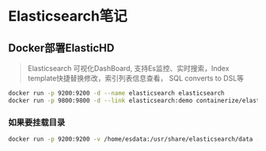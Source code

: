 # Elasticsearch笔记

## Docker部署ElasticHD
> Elasticsearch 可视化DashBoard, 支持Es监控、实时搜索，Index template快捷替换修改，索引列表信息查看， SQL converts to DSL等

```sh
docker run -p 9200:9200 -d --name elasticsearch elasticsearch
docker run -p 9800:9800 -d --link elasticsearch:demo containerize/elastichd
```

### 如果要挂载目录
```sh
docker run -p 9200:9200 -v /home/esdata:/usr/share/elasticsearch/data -d --name elasticsearch elasticsearch
```
